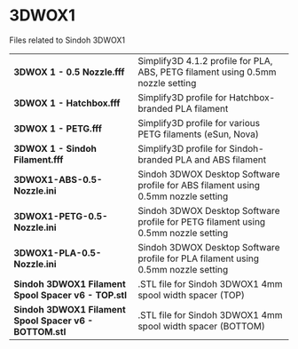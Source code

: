 # 3DWOX1
Files related to Sindoh 3DWOX1

|||
|-|-|
|__3DWOX 1 - 0.5 Nozzle.fff__|Simplify3D 4.1.2 profile for PLA, ABS, PETG filament using 0.5mm nozzle setting|
|__3DWOX 1 - Hatchbox.fff__|Simplify3D profile for Hatchbox-branded PLA filament|
|__3DWOX 1 - PETG.fff__|Simplify3D profile for various PETG filaments (eSun, Nova)|
|__3DWOX 1 - Sindoh Filament.fff__|Simplify3D profile for Sindoh-branded PLA and ABS filament|
|__3DWOX1-ABS-0.5-Nozzle.ini__|Sindoh 3DWOX Desktop Software profile for ABS filament using 0.5mm nozzle setting|
|__3DWOX1-PETG-0.5-Nozzle.ini__|Sindoh 3DWOX Desktop Software profile for PETG filament using 0.5mm nozzle setting|
|__3DWOX1-PLA-0.5-Nozzle.ini__|Sindoh 3DWOX Desktop Software profile for PLA filament using 0.5mm nozzle setting|
|__Sindoh 3DWOX1 Filament Spool Spacer v6 - TOP.stl__|.STL file for Sindoh 3DWOX1 4mm spool width spacer (TOP)|
|__Sindoh 3DWOX1 Filament Spool Spacer v6 - BOTTOM.stl__|.STL file for Sindoh 3DWOX1 4mm spool width spacer (BOTTOM)|

